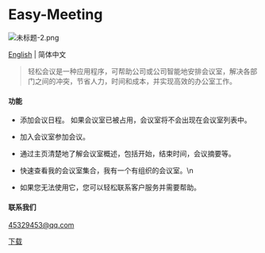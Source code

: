 # Easy-Meeting

![未标题-2.png](https://upload-images.jianshu.io/upload_images/1419035-a1c93f7e36e90b60.png?imageMogr2/auto-orient/strip%7CimageView2/2/w/1000)

[English](https://github.com/shabake/Easy-Meeting) | 简体中文

>轻松会议是一种应用程序，可帮助公司或公司智能地安排会议室，解决各部门之间的冲突，节省人力，时间和成本，并实现高效的办公室工作。



#### 功能

 * 添加会议日程。 如果会议室已被占用，会议室将不会出现在会议室列表中。

 * 加入会议室参加会议。

 * 通过主页清楚地了解会议室概述，包括开始，结束时间，会议摘要等。
 
 * 快速查看我的会议室集合，我有一个有组织的会议室。\n

 * 如果您无法使用它，您可以轻松联系客户服务并需要帮助。



#### 联系我们

45329453@qq.com

[下载](https://itunes.apple.com/cn/app/id1479323067?at=1010lSqk&ct=cds)
